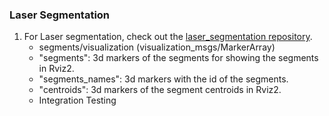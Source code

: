 ### Laser Segmentation

1. For Laser segmentation, check out the [laser_segmentation repository](https://github.com/ajtudela/laser_segmentation).
   - segments/visualization (visualization_msgs/MarkerArray)
   - "segments": 3d markers of the segments for showing the segments in Rviz2.
   - "segments_names": 3d markers with the id of the segments.
   - "centroids": 3d markers of the segment centroids in Rviz2.
   - Integration Testing 
